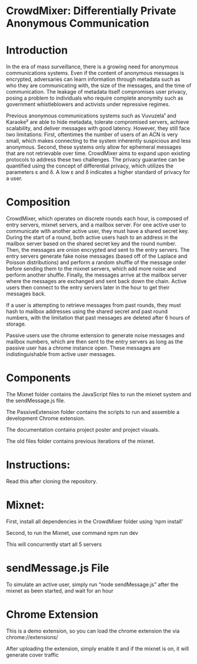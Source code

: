 # CrowdMixer: Differentially Private Anonymous Communication


# Introduction
In the era of mass surveillance, there is a growing need for anonymous communications systems. Even if the content of anonymous messages is encrypted, adversaries can learn information through metadata such as who they are communicating with, the size of the messages, and the time of communication. The leakage of metadata itself compromises user privacy, posing a problem to individuals who require complete anonymity such as government whistleblowers and activists under repressive regimes. 

Previous anonymous communications systems such as Vuvuzela¹ and Karaoke² are able to hide metadata, tolerate compromised servers, achieve scalability, and deliver messages with good latency. However, they still face two limitations: First, oftentimes the number of users of an ACN is very small, which makes connecting to the system inherently suspicious and less anonymous. Second, these systems only allow for ephemeral messages that are not retrievable over time. CrowdMixer aims to expand upon existing protocols to address these two challenges. The privacy guarantee can be quantified using the concept of differential privacy, which utilizes the parameters ε and δ. A low ε and δ indicates a higher standard of privacy for a user. 

# Composition
CrowdMixer, which operates on discrete rounds each hour, is composed of entry servers, mixnet servers, and a mailbox server. For one active user to communicate with another active user, they must have a shared secret key. During the start of a round, both active users hash to an address in the mailbox server based on the shared secret key and the round number. Then, the messages are onion encrypted and sent to the entry servers. The entry servers generate fake noise messages (based off of the Laplace and Poisson distributions) and perform a random shuffle of the message order before sending them to the mixnet servers, which add more noise and perform another shuffle. Finally, the messages arrive at the mailbox server where the messages are exchanged and sent back down the chain. Active users then connect to the entry servers later in the hour to get their messages back.

If a user is attempting to retrieve messages from past rounds, they must hash to mailbox addresses using the shared secret and past round numbers, with the limitation that past messages are deleted after 6 hours of storage. 

Passive users use the chrome extension to generate noise messages and mailbox numbers, which are then sent to the entry servers as long as the passive user has a chrome instance open. These messages are indistinguishable from active user messages. 

# Components
The Mixnet folder contains the JavaScript files to run the mixnet system and the sendMessage.js file.

The PassiveExtension folder contains the scripts to run and assemble a development Chrome extension. 

The documentation contains project poster and project visuals. 

The old files folder contains previous iterations of the mixnet. 

# Instructions: 
Read this after cloning the repository. 

# Mixnet:
First, install all dependencies in the CrowdMixer folder using ‘npm install’

Second, to run the Mixnet, use command npm run dev

This will concurrently start all 5 servers

# sendMessage.js File
To simulate an active user, simply run “node sendMessage.js” after the mixnet as been started, and wait for an hour

# Chrome Extension
This is a demo extension, so you can load the chrome extension the via chrome://extensions/

After uploading the extension, simply enable it and if the mixnet is on, it will generate cover traffic 

